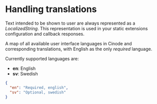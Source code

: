 # Handling translations

Text intended to be shown to user are always represented as a *LocalizedString*. This representation is used in your static extensions configuration and callback responses.

A map of all available user interface languages in Cinode and corresponding translations, with English as the only *required* language.

Currently supported languages are:

- **en**: English
- **sv**: Swedish

```json
{
  "en": "Required, english",
  "sv": "Optional, swedish"
}
```
